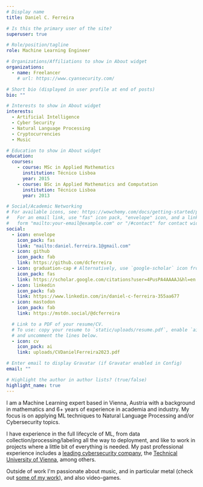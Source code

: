 ```yaml
---
# Display name
title: Daniel C. Ferreira

# Is this the primary user of the site?
superuser: true

# Role/position/tagline
role: Machine Learning Engineer

# Organizations/Affiliations to show in About widget
organizations:
  - name: Freelancer
    # url: https://www.cyansecurity.com/

# Short bio (displayed in user profile at end of posts)
bio: ""

# Interests to show in About widget
interests:
  - Artificial Intelligence
  - Cyber Security
  - Natural Language Processing
  - Cryptocurrencies
  - Music

# Education to show in About widget
education:
  courses:
    - course: MSc in Applied Mathematics
      institution: Técnico Lisboa
      year: 2015
    - course: BSc in Applied Mathematics and Computation
      institution: Técnico Lisboa
      year: 2013

# Social/Academic Networking
# For available icons, see: https://wowchemy.com/docs/getting-started/page-builder/#icons
#   For an email link, use "fas" icon pack, "envelope" icon, and a link in the
#   form "mailto:your-email@example.com" or "/#contact" for contact widget.
social:
  - icon: envelope
    icon_pack: fas
    link: "mailto:daniel.ferreira.1@gmail.com"
  - icon: github
    icon_pack: fab
    link: https://github.com/dcferreira
  - icon: graduation-cap # Alternatively, use `google-scholar` icon from `ai` icon pack
    icon_pack: fas
    link: https://scholar.google.com/citations?user=4PusPA4AAAAJ&hl=en
  - icon: linkedin
    icon_pack: fab
    link: https://www.linkedin.com/in/daniel-c-ferreira-355aa677
  - icon: mastodon
    icon_pack: fab
    link: https://mstdn.social/@dcferreira

  # Link to a PDF of your resume/CV.
  # To use: copy your resume to `static/uploads/resume.pdf`, enable `ai` icons in `params.toml`,
  # and uncomment the lines below.
  - icon: cv
    icon_pack: ai
    link: uploads/CVDanielFerreira2023.pdf

# Enter email to display Gravatar (if Gravatar enabled in Config)
email: ""

# Highlight the author in author lists? (true/false)
highlight_name: true
---
```


I am a Machine Learning expert based in Vienna, Austria with a background in mathematics and 6+ years of experience in academia and industry.
My focus is on applying ML techniques to Natural Language Processing and/or Cybersecurity topics.

I have experience in the full lifecycle of ML, from data collection/processing/labeling all the way to deployment,
and like to work in projects where a little bit of everything is needed.
My past professional experience includes a [leading cybersecurity company](https://cyansecurity.com), the
[Technical University of Vienna](https://cn.tuwien.ac.at/), among others.

Outside of work I'm passionate about music, and in particular metal (check out [some of my work](https://mydementia.bandcamp.com/releases)), and also video-games.
